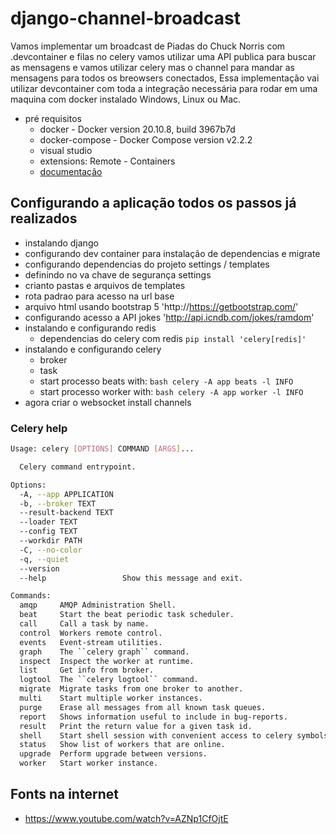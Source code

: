 # django-channel-broadcast

Vamos implementar um broadcast de Piadas do Chuck Norris com .devcontainer e filas no celery
vamos utilizar uma API publica para buscar as mensagens e vamos utilizar celery mas o channel para 
mandar as mensagens para todos os breowsers conectados, Essa implementação vai utilizar devcontainer
com toda a integração necessária para rodar em uma maquina com docker instalado Windows, Linux ou Mac.

- pré requisitos
    - docker - Docker version 20.10.8, build 3967b7d
    - docker-compose - Docker Compose version v2.2.2
    - visual studio
    - extensions: Remote - Containers
    - [documentação](https://code.visualstudio.com/docs/remote/containers)

## Configurando a aplicação todos os passos já realizados

- instalando django 
- configurando dev container para instalação de dependencias e migrate  
- configurando dependencias do projeto settings / templates
- definindo no va chave de segurança settings
- crianto pastas e arquivos de templates
- rota padrao para acesso na url base
- arquivo html usando bootstrap 5 'http://https://getbootstrap.com/'
- configurando acesso a API jokes 'http://api.icndb.com/jokes/ramdom'
- instalando e configurando redis
    - dependencias do celery com redis ``` pip install 'celery[redis]' ```
- instalando e configurando celery 
    - broker
    - task
    - start processo beats with: ```bash celery -A app beats -l INFO```
    - start processo worker with: ```bash celery -A app worker -l INFO```
- agora criar o websocket install channels


### Celery help

```bash
Usage: celery [OPTIONS] COMMAND [ARGS]...

  Celery command entrypoint.

Options:
  -A, --app APPLICATION
  -b, --broker TEXT
  --result-backend TEXT
  --loader TEXT
  --config TEXT
  --workdir PATH
  -C, --no-color
  -q, --quiet
  --version
  --help                 Show this message and exit.

Commands:
  amqp     AMQP Administration Shell.
  beat     Start the beat periodic task scheduler.
  call     Call a task by name.
  control  Workers remote control.
  events   Event-stream utilities.
  graph    The ``celery graph`` command.
  inspect  Inspect the worker at runtime.
  list     Get info from broker.
  logtool  The ``celery logtool`` command.
  migrate  Migrate tasks from one broker to another.
  multi    Start multiple worker instances.
  purge    Erase all messages from all known task queues.
  report   Shows information useful to include in bug-reports.
  result   Print the return value for a given task id.
  shell    Start shell session with convenient access to celery symbols.
  status   Show list of workers that are online.
  upgrade  Perform upgrade between versions.
  worker   Start worker instance.
```

## Fonts na internet 
 
 - https://www.youtube.com/watch?v=AZNp1CfOjtE